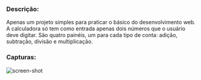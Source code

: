 ### Descrição:

Apenas um projeto simples para praticar o básico do desenvolvimento web. A calculadora só tem como entrada apenas dois números que o usuário deve digitar. São quatro painéis, um para cada tipo de conta: adição, subtração, divisão e multiplicação. 

### Capturas:
![screen-shot](https://user-images.githubusercontent.com/98241441/159605653-1607ed82-35b2-4a71-8f48-1cf4d47146a3.png)
